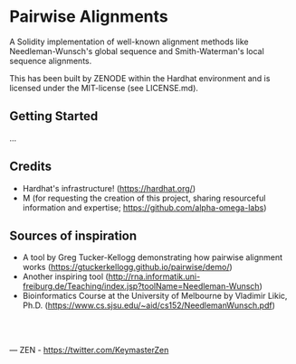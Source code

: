 # Pairwise Alignments
A Solidity implementation of well-known alignment methods like Needleman-Wunsch's global sequence and Smith-Waterman's local sequence alignments.

This has been built by ZENODE within the Hardhat environment and is licensed under the MIT-license (see LICENSE.md).

## Getting Started
...

## Credits
- Hardhat's infrastructure! (https://hardhat.org/)
- M (for requesting the creation of this project, sharing resourceful information and expertise; https://github.com/alpha-omega-labs)

## Sources of inspiration
- A tool by Greg Tucker-Kellogg demonstrating how pairwise alignment works (https://gtuckerkellogg.github.io/pairwise/demo/)
- Another inspiring tool (http://rna.informatik.uni-freiburg.de/Teaching/index.jsp?toolName=Needleman-Wunsch)
- Bioinformatics Course at the University of Melbourne by Vladimir Likic, Ph.D. (https://www.cs.sjsu.edu/~aid/cs152/NeedlemanWunsch.pdf)
</br>
</br>

 — ZEN - https://twitter.com/KeymasterZen

